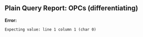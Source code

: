 ## Plain Query Report: OPCs (differentiating)

**Error:**
```
Expecting value: line 1 column 1 (char 0)
```